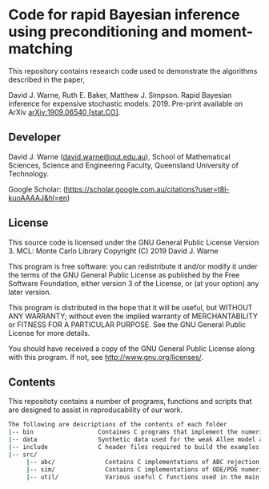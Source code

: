 # Code for rapid Bayesian inference using preconditioning and moment-matching

This repository contains research code used to demonstrate the algorithms described
in the paper,

David J. Warne, Ruth E. Baker, Matthew J. Simpson.
Rapid Bayesian inference for expensive stochastic models. 2019.
Pre-print available on ArXiv [arXiv:1909.06540 [stat.CO]](https://arxiv.org/abs/1909.06540).

## Developer
David J. Warne (david.warne@qut.edu.au), School of Mathematical Sciences, Science and Engineering Faculty, Queensland University of Technology.

Google Scholar: (https://scholar.google.com.au/citations?user=t8l-kuoAAAAJ&hl=en)

## License
This source code is licensed under the GNU General Public License Version 3. MCL: Monte Carlo Library
Copyright (C) 2019  David J. Warne

This program is free software: you can redistribute it and/or modify
it under the terms of the GNU General Public License as published by
the Free Software Foundation, either version 3 of the License, or
(at your option) any later version.

This program is distributed in the hope that it will be useful,
but WITHOUT ANY WARRANTY; without even the implied warranty of
MERCHANTABILITY or FITNESS FOR A PARTICULAR PURPOSE.  See the
GNU General Public License for more details.

You should have received a copy of the GNU General Public License
along with this program.  If not, see <http://www.gnu.org/licenses/>.

## Contents

This repositoty contains a number of programs, functions and scripts that are
designed to assist in reproducability of our work. 

```bash
The following are descriptions of the contents of each folder
|-- bin                  Containes C programs that implement the numerical examples presented in the paper
|-- data                 Synthetic data used for the weak Allee model and scratch assay model
|-- include              C header files required to build the examples programs
|-- src/
     |-- abc/              Contains C implementations of ABC rejection, SMC-ABC, PC-SMC-ABC and MM-SMC-ABC.
     |-- sim/              Contains C implementations of ODE/PDE numerical schemes with error control, and the stochastic lattice-based random-walk model.
     |-- util/             Various useful C functions used in the main programs and functions.
```
